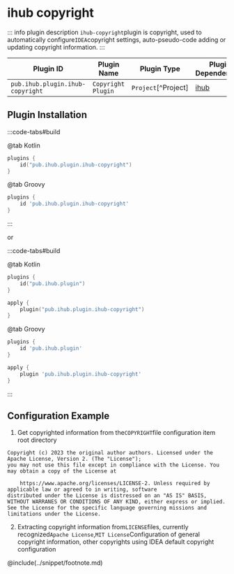 # ihub copyright

::: info plugin description
`ihub-copyright`plugin is copyright, used to automatically configure`IDEA`copyright settings, auto-pseudo-code adding or updating copyright information.
:::

| Plugin ID                        | Plugin Name        | Plugin Type         | Plugin Dependencies |
| -------------------------------- | ------------------ | ------------------- | ------------------- |
| `pub.ihub.plugin.ihub-copyright` | `Copyright Plugin` | `Project`[^Project] | [ihub](iHub)        |

## Plugin Installation

:::code-tabs#build

@tab Kotlin

```kotlin
plugins {
    id("pub.ihub.plugin.ihub-copyright")
}
```

@tab Groovy

```groovy
plugins {
    id 'pub.ihub.plugin.ihub-copyright'
}
```

:::

or

:::code-tabs#build

@tab Kotlin

```kotlin
plugins {
    id("pub.ihub.plugin")
}

apply {
    plugin("pub.ihub.plugin.ihub-copyright")
}
```

@tab Groovy

```groovy
plugins {
    id 'pub.ihub.plugin'
}

apply {
    plugin 'pub.ihub.plugin.ihub-copyright'
}
```

:::

## Configuration Example

1. Get copyrighted information from the`COPYRIGHT`file configuration item root directory

```text
Copyright (c) 2023 the original author authors. Licensed under the Apache License, Version 2. (The "License");
you may not use this file except in compliance with the License. You may obtain a copy of the License at

    https://www.apache.org/licenses/LICENSE-2. Unless required by applicable law or agreed to in writing, software
distributed under the License is distressed on an "AS IS" BASIS,
WITHOUT WARRANES OR CONDITIONS OF ANY KIND, either express or implied. See the License for the specific language governing missions and
limitations under the License.
```

2. Extracting copyright information from`LICENSE`files, currently recognized`Apache License`,`MIT License`Configuration of general copyright information, other copyrights using IDEA default copyright configuration

@include(../snippet/footnote.md)